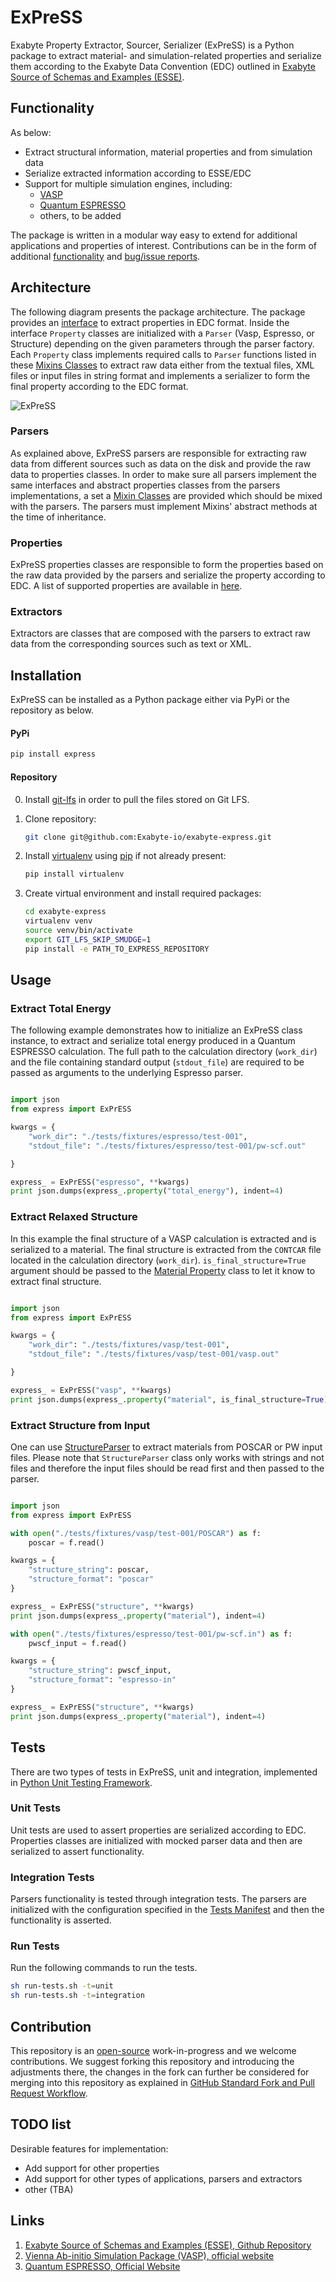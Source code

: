 # ExPreSS

Exabyte Property Extractor, Sourcer, Serializer (ExPreSS) is a Python package to extract material- and simulation-related properties and serialize them according to the Exabyte Data Convention (EDC) outlined in [Exabyte Source of Schemas and Examples (ESSE)](https://github.com/Exabyte-io/exabyte-esse). 

## Functionality

As below:

- Extract structural information, material properties and from simulation data
- Serialize extracted information according to ESSE/EDC
- Support for multiple simulation engines, including:
  - [VASP](#links)
  - [Quantum ESPRESSO](#links)
  - others, to be added

The package is written in a modular way easy to extend for additional applications and properties of interest. Contributions can be in the form of additional [functionality](#todo-list) and [bug/issue reports](https://help.github.com/articles/creating-an-issue/).

## Architecture

The following diagram presents the package architecture. The package provides an [interface](express/__init__.py) to extract properties in EDC format. Inside the interface `Property` classes are initialized with a `Parser` (Vasp, Espresso, or Structure) depending on the given parameters through the parser factory. Each `Property` class implements required calls to `Parser` functions listed in these [Mixins Classes](express/parsers/mixins) to extract raw data either from the textual files, XML files or input files in string format and implements a serializer to form the final property according to the EDC format.

![ExPreSS](https://user-images.githubusercontent.com/10528238/53124591-9958e700-3510-11e9-9222-3aedacfd7943.png)

### Parsers

As explained above, ExPreSS parsers are responsible for extracting raw data from different sources such as data on the disk and provide the raw data to properties classes. In order to make sure all parsers implement the same interfaces and abstract properties classes from the parsers implementations, a set a [Mixin Classes](express/parsers/mixins) are provided which should be mixed with the parsers. The parsers must implement Mixins' abstract methods at the time of inheritance.

### Properties

ExPreSS properties classes are responsible to form the properties based on the raw data provided by the parsers and serialize the property according to EDC. A list of supported properties are available in [here](express/settings.py).

### Extractors

Extractors are classes that are composed with the parsers to extract raw data from the corresponding sources such as text or XML.

## Installation

ExPreSS can be installed as a Python package either via PyPi or the repository as below.

#### PyPi

```bash
pip install express
```

#### Repository

0. Install [git-lfs](https://help.github.com/articles/installing-git-large-file-storage/) in order to pull the files stored on Git LFS.

1. Clone repository:
    
    ```bash
    git clone git@github.com:Exabyte-io/exabyte-express.git
    ```

2. Install [virtualenv](https://virtualenv.pypa.io/en/stable/) using [pip](https://pip.pypa.io/en/stable/) if not already present:

    ```bash
    pip install virtualenv
    ```

3. Create virtual environment and install required packages:

    ```bash
    cd exabyte-express
    virtualenv venv
    source venv/bin/activate
    export GIT_LFS_SKIP_SMUDGE=1
    pip install -e PATH_TO_EXPRESS_REPOSITORY
    ```

## Usage

### Extract Total Energy

The following example demonstrates how to initialize an ExPreSS class instance, to extract and serialize total energy produced in a Quantum ESPRESSO calculation. The full path to the calculation directory (`work_dir`) and the file containing standard output (`stdout_file`) are required to be passed as arguments to the underlying Espresso parser.

```python

import json
from express import ExPrESS

kwargs = {
    "work_dir": "./tests/fixtures/espresso/test-001",
    "stdout_file": "./tests/fixtures/espresso/test-001/pw-scf.out"

}

express_ = ExPrESS("espresso", **kwargs)
print json.dumps(express_.property("total_energy"), indent=4)

```

### Extract Relaxed Structure

In this example the final structure of a VASP calculation is extracted and is serialized to a material. The final structure is extracted from the `CONTCAR` file located in the calculation directory (`work_dir`). `is_final_structure=True` argument should be passed to the [Material Property](express/properties/material.py) class to let it know to extract final structure.

```python

import json
from express import ExPrESS

kwargs = {
    "work_dir": "./tests/fixtures/vasp/test-001",
    "stdout_file": "./tests/fixtures/vasp/test-001/vasp.out"

}

express_ = ExPrESS("vasp", **kwargs)
print json.dumps(express_.property("material", is_final_structure=True), indent=4)

```

### Extract Structure from Input

One can use [StructureParser](express/parsers/structure.py) to extract materials from POSCAR or PW input files. Please note that `StructureParser` class only works with strings and not files and therefore the input files should be read first and then passed to the parser.

```python

import json
from express import ExPrESS

with open("./tests/fixtures/vasp/test-001/POSCAR") as f:
    poscar = f.read()

kwargs = {
    "structure_string": poscar,
    "structure_format": "poscar"
}

express_ = ExPrESS("structure", **kwargs)
print json.dumps(express_.property("material"), indent=4)

with open("./tests/fixtures/espresso/test-001/pw-scf.in") as f:
    pwscf_input = f.read()

kwargs = {
    "structure_string": pwscf_input,
    "structure_format": "espresso-in"
}

express_ = ExPrESS("structure", **kwargs)
print json.dumps(express_.property("material"), indent=4)

```

## Tests

There are two types of tests in ExPreSS, unit and integration, implemented in [Python Unit Testing Framework](https://docs.python.org/2/library/unittest.html).

### Unit Tests

Unit tests are used to assert properties are serialized according to EDC. Properties classes are initialized with mocked parser data and then are serialized to assert functionality.

### Integration Tests

Parsers functionality is tested through integration tests. The parsers are initialized with the configuration specified in the [Tests Manifest](./tests/manifest.yaml) and then the functionality is asserted.

### Run Tests

Run the following commands to run the tests.

```bash
sh run-tests.sh -t=unit
sh run-tests.sh -t=integration
```

## Contribution

This repository is an [open-source](LICENSE.md) work-in-progress and we welcome contributions. We suggest forking this repository and introducing the adjustments there, the changes in the fork can further be considered for merging into this repository as explained in [GitHub Standard Fork and Pull Request Workflow](https://gist.github.com/Chaser324/ce0505fbed06b947d962).

## TODO list

Desirable features for implementation:

- Add support for other properties
- Add support for other types of applications, parsers and extractors
- other (TBA)

## Links

1. [Exabyte Source of Schemas and Examples (ESSE), Github Repository](https://github.com/exabyte-io/exabyte-esse)
1. [Vienna Ab-initio Simulation Package (VASP), official website](https://cms.mpi.univie.ac.at/vasp/)
1. [Quantum ESPRESSO, Official Website](https://www.quantum-espresso.org/)
